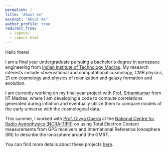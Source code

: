 ```yaml
---
permalink: /
title: "About me"
excerpt: "About me"
author_profile: true
redirect_from: 
  - /about/
  - /about.html
---
```


Hello there!

I am a final year undergraduate pursuing a bachelor's degree in aerospace engineering from [Indian Institute of Technology Madras](https://www.iitm.ac.in/).  My research interests include observational and computational cosmology, CMB physics, 21 cm cosmology and physics of reionization and galaxy formation and evolution. 

I am currently working on my final year project with [Prof. Sriramkumar](https://physics.iitm.ac.in/~sriram/index.html) from IIT Madras, where I am developing a code to compute correlations generated during inflation and eventually utilize them to compare models of the early universe with the cosmological data.

This summer, I worked with [Prof. Divya Oberoi](http://www.ncra.tifr.res.in/~div/index.html) at the [National Centre for Radio Astrophysics (NCRA-TIFR)](http://www.ncra.tifr.res.in/ncra/main) on using Total Electron Content measurements from GPS receivers and International Reference Ionosphere (IRI) to describe the ionosphere around the GMRT. 

You can find more details about these projects [here](https://recaptcha-19.github.io/research/). 

